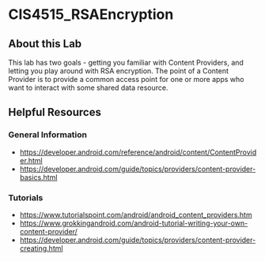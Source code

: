 # CIS4515_RSAEncryption

## About this Lab
This lab has two goals - getting you familiar with Content Providers, and letting you play around
with RSA encryption.  The point of a Content Provider is to provide a common access point for one or
more apps who want to interact with some shared data resource.

## Helpful Resources

### General Information
* https://developer.android.com/reference/android/content/ContentProvider.html
* https://developer.android.com/guide/topics/providers/content-provider-basics.html

### Tutorials
* https://www.tutorialspoint.com/android/android_content_providers.htm
* https://www.grokkingandroid.com/android-tutorial-writing-your-own-content-provider/
* https://developer.android.com/guide/topics/providers/content-provider-creating.html